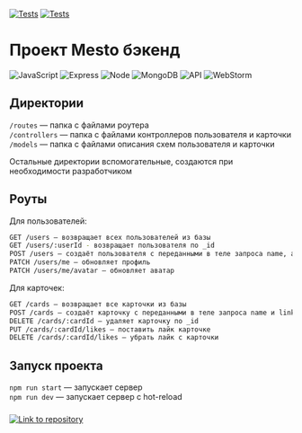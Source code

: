 [![Tests](https://github.com/Suzanne-Samoilova/express-mesto-gha/actions/workflows/tests-13-sprint.yml/badge.svg)](https://github.com/yandex-praktikum/express-mesto-gha/actions/workflows/tests-13-sprint.yml) [![Tests](https://github.com/Suzanne-Samoilova/express-mesto-gha/actions/workflows/tests-14-sprint.yml/badge.svg)](https://github.com/yandex-praktikum/express-mesto-gha/actions/workflows/tests-14-sprint.yml)
# Проект Mesto бэкенд

![JavaScript](https://img.shields.io/badge/-JavaScript-f3de35?logo=javaScript&logoColor=black)
![Express](https://img.shields.io/badge/-Express-000000?logo=express&logoColor=white)
![Node](https://img.shields.io/badge/-Node.js-469837?logo=Node.js&logoColor=white)
![MongoDB](https://img.shields.io/badge/-MongoDB-56a14b?logo=mongodb&logoColor=white)
![API](https://img.shields.io/badge/-API-blue)
![WebStorm](https://img.shields.io/badge/-WebStorm-blue?logo=WebStorm)


## Директории

`/routes` — папка с файлами роутера  
`/controllers` — папка с файлами контроллеров пользователя и карточки   
`/models` — папка с файлами описания схем пользователя и карточки  
  
Остальные директории вспомогательные, создаются при необходимости разработчиком


## Роуты
Для пользователей:</br>
```sh
GET /users — возвращает всех пользователей из базы
GET /users/:userId - возвращает пользователя по _id
POST /users — создаёт пользователя с переданными в теле запроса name, about и avatar
PATCH /users/me — обновляет профиль
PATCH /users/me/avatar — обновляет аватар
```
Для карточек:</br>
```sh
GET /cards — возвращает все карточки из базы
POST /cards — создаёт карточку с переданными в теле запроса name и link. owner проставляется
DELETE /cards/:cardId — удаляет карточку по _id
PUT /cards/:cardId/likes — поставить лайк карточке
DELETE /cards/:cardId/likes — убрать лайк с карточки
```


## Запуск проекта

`npm run start` — запускает сервер   
`npm run dev` — запускает сервер с hot-reload

###
[![Link to repository](https://img.shields.io/badge/-%D0%A0%D0%B5%D0%BF%D0%BE%D0%B7%D0%B8%D1%82%D0%BE%D1%80%D0%B8%D0%B9%20%D1%81%20%D0%B1%D1%8D%D0%BA%D0%B5%D0%BD%D0%B4%D0%BE%D0%BC%20Mesto%20%D0%A1%D0%B0%D0%BC%D0%BE%D0%B9%D0%BB%D0%BE%D0%B2%D0%B0%20%D0%A1%D1%8E%D0%B7%D0%B0%D0%BD%D0%BD%D0%B0-black?logo=GitHub)](https://github.com/Suzanne-Samoilova/express-mesto-gha)

